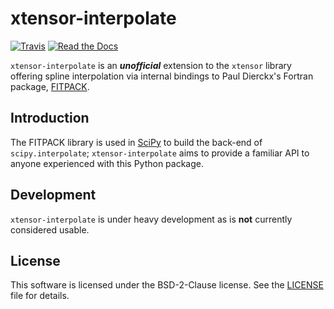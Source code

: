 # xtensor-interpolate

[![Travis](https://travis-ci.org/rjsberry/xtensor-interpolate.svg?branch=master)](https://travis-ci.org/rjsberry/xtensor-interpolate)
[![Read the Docs](https://readthedocs.org/projects/xtensor-interpolate/badge/?version=latest)](http://xtensor-interpolate.readthedocs.io/en/latest/?badge=latest)

`xtensor-interpolate` is an ***unofficial*** extension to the `xtensor` library offering spline interpolation via
internal bindings to Paul Dierckx's Fortran package, [FITPACK](http://www.netlib.org/dierckx/).

## Introduction

The FITPACK library is used in [SciPy](https://github.com/scipy/scipy) to build the back-end of `scipy.interpolate`;
`xtensor-interpolate` aims to provide a familiar API to anyone experienced with this Python package.

## Development

`xtensor-interpolate` is under heavy development as is **not** currently considered usable.

## License

This software is licensed under the BSD-2-Clause license. See the
[LICENSE](https://github.com/rjsberry/xtensor-interpolate/blob/master/LICENSE) file for details.
